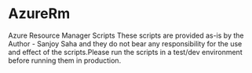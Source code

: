 # AzureRm
Azure Resource Manager Scripts
These scripts are provided as-is by the Author - Sanjoy Saha and they do not bear any responsibility for the use and effect of the scripts.Please run the scripts in a test/dev environment before running them in production.
